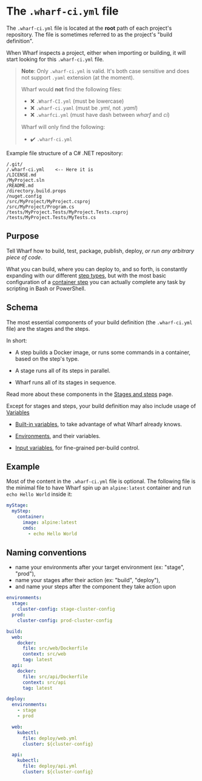 # The `.wharf-ci.yml` file

<!-- panels:start -->

<!-- div:left-panel -->

The `.wharf-ci.yml` file is located at the **root** path of each project's
repository. The file is sometimes referred to as the project's
"build definition".

When Wharf inspects a project, either when importing or building, it will start
looking for this `.wharf-ci.yml` file.

> **Note**: Only `.wharf-ci.yml` is valid. It's both case sensitive and does not
> support `.yaml` extension (at the moment).
>
> Wharf would **not** find the following files:
>
> - :x: `.Wharf-CI.yml` (must be lowercase)
> - :x: `.wharf-ci.yaml` (must be *.yml*, not *.yaml*)
> - :x: `.wharfci.yml` (must have dash between *wharf* and *ci*)
>
> Wharf will only find the following:
>
> - :heavy_check_mark: `.wharf-ci.yml`

<!-- div:right-panel -->

Example file structure of a C# .NET repository:

```
/.git/
/.wharf-ci.yml    <-- Here it is
/LICENSE.md
/MyProject.sln
/README.md
/directory.build.props
/nuget.config
/src/MyProject/MyProject.csproj
/src/MyProject/Program.cs
/tests/MyProject.Tests/MyProject.Tests.csproj
/tests/MyProject.Tests/MyTests.cs
```

<!-- panels:end -->

## Purpose

Tell Wharf how to build, test, package, publish, deploy, *or run any arbitrary
piece of code*.

What you can build, where you can deploy to, and so forth, is constantly
expanding with our different [step types](/usage-wharfyml/step-types.md), but
with the most basic configuration of a
[container step](/usage-wharfyml/step-types/container.md) you can actually
complete any task by scripting in Bash or PowerShell.

## Schema

The most essential components of your build definition (the `.wharf-ci.yml` file)
are the stages and the steps.

In short:

- A step builds a Docker image, or runs some commands in a container, based on
  the step's type.
  
- A stage runs all of its steps in parallel.

- Wharf runs all of its stages in sequence.

Read more about these components in the [Stages and steps](/usage-wharfyml/stages-and-steps.md) page.

Except for stages and steps, your build definition may also include usage of
[Variables](/usage-wharfyml/variables.md)

- [Built-in variables](/usage-wharfyml/variables/built-in-variables.md), to
  take advantage of what Wharf already knows.

- [Environments](/usage-wharfyml/environments.md), and their variables.

- [Input variables](/usage-wharfyml/variables/input-variables.md), for
  fine-grained per-build control.


## Example

Most of the content in the `.wharf-ci.yml` file is optional. The following file
is the minimal file to have Wharf spin up an `alpine:latest` container and run
`echo Hello World` inside it:

```yaml
myStage:
  myStep:
    container:
      image: alpine:latest
      cmds:
        - echo Hello World
```

## Naming conventions

- name your environments after your target environment (ex: "stage", "prod"),
- name your stages after their action (ex: "build", "deploy"),
- and name your steps after the component they take action upon

```yaml
environments:
  stage:
    cluster-config: stage-cluster-config
  prod:
    cluster-config: prod-cluster-config

build:
  web:
    docker:
      file: src/web/Dockerfile
      context: src/web
      tag: latest
  api:
    docker:
      file: src/api/Dockerfile
      context: src/api
      tag: latest

deploy:
  environments:
    - stage
    - prod

  web:
    kubectl:
      file: deploy/web.yml
      cluster: ${cluster-config}

  api:
    kubectl:
      file: deploy/api.yml
      cluster: ${cluster-config}
```
